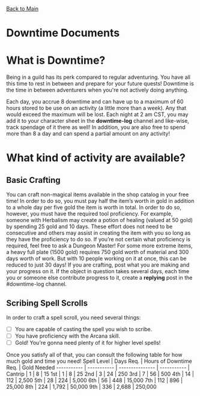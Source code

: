 [Back to Main](https://jtrinh3.github.io/Guild-of-the-Fangs-Documents/)
# Downtime Documents

# What is Downtime?
Being in a guild has its perk compared to regular adventuring. You have all this time to rest in between and prepare for your future quests! Downtime is the time in between adventurers when you're not actively doing anything.

Each day, you accrue 8 downtime and can have up to a maximum of 60 hours stored to be use on an activity (a little more than a week). Any that would exceed the maximum will be lost. Each night at 2 am CST, you may add it to your character sheet in the **downtime-log** channel and like-wise, track spendage of it there as well! In addition, you are also free to spend more than 8 a day and can spend a partial amount on any activity!

# What kind of activity are available?

## Basic Crafting
You can craft non-magical items available in the shop catalog in your free time! In order to do so, you must pay half the item’s worth in gold in addition to a whole day per five gold the item is worth in total. In order to do so, however, you must have the required tool proficiency. For example, someone with Herbalism may create a potion of healing (valued at 50 gold) by spending 25 gold and 10 days. These effort does not need to be consecutive and others may assist in creating the item with you so long as they have the proficiency to do so. If you’re not certain what proficiency is required, feel free to ask a Dungeon Master!
For some more extreme items, a heavy full plate (1500 gold) requires 750 gold worth of material and 300 days worth of work. But with 10 people working on it at once, this can be reduced to just 30 days!
If you are crafting, post what you are making and your progress on it. If the object in question takes several days, each time you or someone else contribute progress to it, create a **replying** post in the #downtime-log channel.

## Scribing Spell Scrolls
In order to craft a spell scroll, you need several things:

- [ ] You are capable of casting the spell you wish to scribe.
- [ ] You have proficiency with the Arcana skill.
- [ ] Gold! You're gonna need plenty of it for higher level spells!

Once you satisfy all of that, you can consult the following table for how much gold and time you need!
Spell Level | Days Req. | Hours of Downtime Req. | Gold Needed
----------- | ----------- | --------------- | ----------- |
Cantrip	| 1 | 8 | 15 
1st	| 1 | 8 | 25 
2nd	| 3 | 24 | 250 
3rd	| 7 | 56 | 500 
4th	| 14 | 112 | 2,500 
5th	| 28 | 224 | 5,000 
6th	| 56 | 448 | 15,000 
7th	| 112 | 896 | 25,000 
8th	| 224 | 1,792 | 50,000 
9th	| 336 | 2,688 | 250,000 
